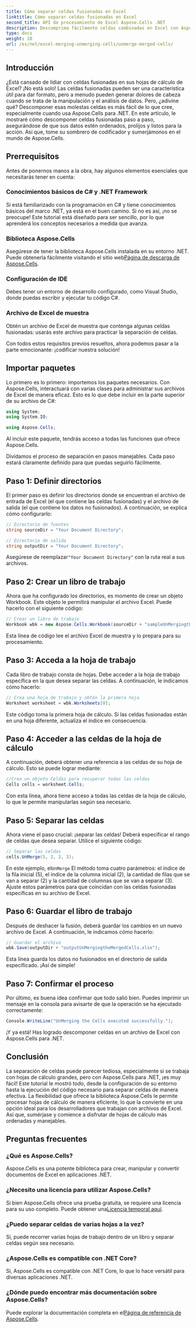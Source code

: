 ```yaml
---
title: Cómo separar celdas fusionadas en Excel
linktitle: Cómo separar celdas fusionadas en Excel
second_title: API de procesamiento de Excel Aspose.Cells .NET
description: Descomprima fácilmente celdas combinadas en Excel con Aspose.Cells para .NET. Siga nuestra guía paso a paso para crear mejores hojas de cálculo.
type: docs
weight: 10
url: /es/net/excel-merging-unmerging-cells/unmerge-merged-cells/
---
```

## Introducción

¿Está cansado de lidiar con celdas fusionadas en sus hojas de cálculo de Excel? ¡No está solo! Las celdas fusionadas pueden ser una característica útil para dar formato, pero a menudo pueden generar dolores de cabeza cuando se trata de la manipulación y el análisis de datos. Pero, ¿adivine qué? Descomponer esas molestas celdas es más fácil de lo que cree, especialmente cuando usa Aspose.Cells para .NET. En este artículo, le mostraré cómo descomponer celdas fusionadas paso a paso, asegurándose de que sus datos estén ordenados, prolijos y listos para la acción. Así que, tome su sombrero de codificador y sumerjámonos en el mundo de Aspose.Cells.

## Prerrequisitos

Antes de ponernos manos a la obra, hay algunos elementos esenciales que necesitarás tener en cuenta:

### Conocimientos básicos de C# y .NET Framework
Si está familiarizado con la programación en C# y tiene conocimientos básicos del marco .NET, ya está en el buen camino. Si no es así, ¡no se preocupe! Este tutorial está diseñado para ser sencillo, por lo que aprenderá los conceptos necesarios a medida que avanza.

### Biblioteca Aspose.Cells
Asegúrese de tener la biblioteca Aspose.Cells instalada en su entorno .NET. Puede obtenerla fácilmente visitando el sitio web[Página de descarga de Aspose.Cells](https://releases.aspose.com/cells/net/).

### Configuración de IDE
Debes tener un entorno de desarrollo configurado, como Visual Studio, donde puedas escribir y ejecutar tu código C#.

### Archivo de Excel de muestra
Obtén un archivo de Excel de muestra que contenga algunas celdas fusionadas: usarás este archivo para practicar la separación de celdas.

Con todos estos requisitos previos resueltos, ahora podemos pasar a la parte emocionante: ¡codificar nuestra solución!

## Importar paquetes

Lo primero es lo primero: importemos los paquetes necesarios. Con Aspose.Cells, interactuará con varias clases para administrar sus archivos de Excel de manera eficaz. Esto es lo que debe incluir en la parte superior de su archivo de C#:

```csharp
using System;
using System.IO;

using Aspose.Cells;
```

Al incluir este paquete, tendrás acceso a todas las funciones que ofrece Aspose.Cells.

Dividamos el proceso de separación en pasos manejables. Cada paso estará claramente definido para que puedas seguirlo fácilmente.

## Paso 1: Definir directorios

El primer paso es definir los directorios donde se encuentran el archivo de entrada de Excel (el que contiene las celdas fusionadas) y el archivo de salida (el que contiene los datos no fusionados). A continuación, se explica cómo configurarlo:

```csharp
// Directorio de fuentes
string sourceDir = "Your Document Directory"; 

// Directorio de salida
string outputDir = "Your Document Directory"; 
```

 Asegúrese de reemplazar`"Your Document Directory"` con la ruta real a sus archivos.

## Paso 2: Crear un libro de trabajo

Ahora que ha configurado los directorios, es momento de crear un objeto Workbook. Este objeto le permitirá manipular el archivo Excel. Puede hacerlo con el siguiente código:

```csharp
// Crear un libro de trabajo
Workbook wbk = new Aspose.Cells.Workbook(sourceDir + "sampleUnMergingtheMergedCells.xlsx");
```

Esta línea de código lee el archivo Excel de muestra y lo prepara para su procesamiento. 

## Paso 3: Acceda a la hoja de trabajo

Cada libro de trabajo consta de hojas. Debe acceder a la hoja de trabajo específica en la que desea separar las celdas. A continuación, le indicamos cómo hacerlo:

```csharp
// Crea una hoja de trabajo y obtén la primera hoja
Worksheet worksheet = wbk.Worksheets[0];
```

Este código toma la primera hoja de cálculo. Si las celdas fusionadas están en una hoja diferente, actualiza el índice en consecuencia.

## Paso 4: Acceder a las celdas de la hoja de cálculo

A continuación, deberá obtener una referencia a las celdas de su hoja de cálculo. Esto se puede lograr mediante:

```csharp
//Crea un objeto Celdas para recuperar todas las celdas
Cells cells = worksheet.Cells;
```

Con esta línea, ahora tiene acceso a todas las celdas de la hoja de cálculo, lo que le permite manipularlas según sea necesario.

## Paso 5: Separar las celdas

Ahora viene el paso crucial: ¡separar las celdas! Deberá especificar el rango de celdas que desea separar. Utilice el siguiente código:

```csharp
// Separar las celdas
cells.UnMerge(5, 2, 2, 3);
```

 En este ejemplo, el`UnMerge` El método toma cuatro parámetros: el índice de la fila inicial (5), el índice de la columna inicial (2), la cantidad de filas que se van a separar (2) y la cantidad de columnas que se van a separar (3). Ajuste estos parámetros para que coincidan con las celdas fusionadas específicas en su archivo de Excel.

## Paso 6: Guardar el libro de trabajo

Después de deshacer la fusión, deberá guardar los cambios en un nuevo archivo de Excel. A continuación, le indicamos cómo hacerlo:

```csharp
// Guardar el archivo
wbk.Save(outputDir + "outputUnMergingtheMergedCells.xlsx");
```

Esta línea guarda los datos no fusionados en el directorio de salida especificado. ¡Así de simple!

## Paso 7: Confirmar el proceso

Por último, es buena idea confirmar que todo salió bien. Puedes imprimir un mensaje en la consola para avisarte de que la operación se ha ejecutado correctamente:

```csharp
Console.WriteLine("UnMerging the Cells executed successfully.");
```

¡Y ya está! Has logrado descomponer celdas en un archivo de Excel con Aspose.Cells para .NET.

## Conclusión

La separación de celdas puede parecer tediosa, especialmente si se trabaja con hojas de cálculo grandes, pero con Aspose.Cells para .NET, ¡es muy fácil! Este tutorial le mostró todo, desde la configuración de su entorno hasta la ejecución del código necesario para separar celdas de manera efectiva. La flexibilidad que ofrece la biblioteca Aspose.Cells le permite procesar hojas de cálculo de manera eficiente, lo que la convierte en una opción ideal para los desarrolladores que trabajan con archivos de Excel. Así que, sumérjase y comience a disfrutar de hojas de cálculo más ordenadas y manejables.

## Preguntas frecuentes

### ¿Qué es Aspose.Cells?  
Aspose.Cells es una potente biblioteca para crear, manipular y convertir documentos de Excel en aplicaciones .NET.

### ¿Necesito una licencia para utilizar Aspose.Cells?  
 Si bien Aspose.Cells ofrece una prueba gratuita, se requiere una licencia para su uso completo. Puede obtener una[Licencia temporal aquí](https://purchase.aspose.com/temporary-license/).

### ¿Puedo separar celdas de varias hojas a la vez?  
Sí, puede recorrer varias hojas de trabajo dentro de un libro y separar celdas según sea necesario.

### ¿Aspose.Cells es compatible con .NET Core?  
Sí, Aspose.Cells es compatible con .NET Core, lo que lo hace versátil para diversas aplicaciones .NET.

### ¿Dónde puedo encontrar más documentación sobre Aspose.Cells?  
 Puede explorar la documentación completa en el[Página de referencia de Aspose.Cells](https://reference.aspose.com/cells/net/).